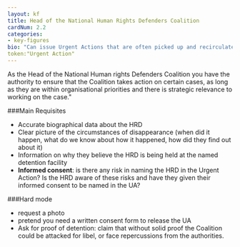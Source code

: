 ```yaml
---
layout: kf
title: Head of the National Human Rights Defenders Coalition
cardNum: 2.2
categories:
- key-figures
bio: "Can issue Urgent Actions that are often picked up and recirculated within the sub-region, as well as by INGOs, and scoped by UN Special Procedures."
token:"Urgent Action"
---
```

As the Head of the National Human rights Defenders Coalition you have the authority to ensure that the Coalition takes action on certain cases, as long as they are within organisational priorities and there is strategic relevance to working on the case."

###Main Requisites
- Accurate biographical data about the HRD
- Clear picture of the circumstances of disappearance (when did it happen, what do we know about how it happened, how did they find out about it)
- Information on why they believe the HRD is being held at the named detention facility
- **Informed consent**: is there any risk in naming the HRD in the Urgent Action? Is the HRD aware of these risks and have they given their informed consent to be named in the UA?  

###Hard mode
- request a photo
- pretend you need a written consent form to release the UA  
- Ask for proof of detention: claim that without solid proof the Coalition could be attacked for libel, or face repercussions from the authorities.
